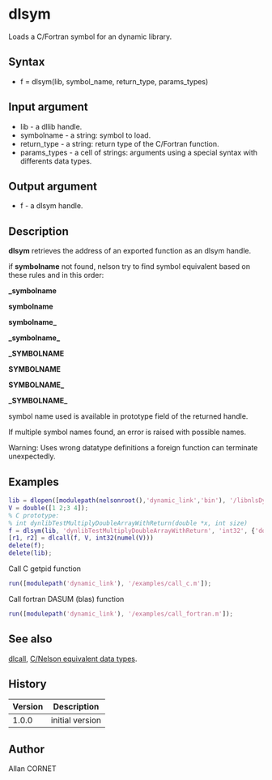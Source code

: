 # dlsym

Loads a C/Fortran symbol for an dynamic library.

## Syntax

- f = dlsym(lib, symbol_name, return_type, params_types)

## Input argument

- lib - a dllib handle.
- symbolname - a string: symbol to load.
- return_type - a string: return type of the C/Fortran function.
- params_types - a cell of strings: arguments using a special syntax with differents data types.

## Output argument

- f - a dlsym handle.

## Description

  <p><b>dlsym</b> retrieves the address of an exported function as an dlsym handle.</p>
  <p>if <b>symbolname</b> not found, nelson try to find symbol equivalent based on these rules and in this order:</p>
  <p>
    <b>_symbolname</b>
  </p>
  <p>
    <b>symbolname</b>
  </p>
  <p>
    <b>symbolname_</b>
  </p>
  <p>
    <b>_symbolname_</b>
  </p>
  <p>
    <b>_SYMBOLNAME</b>
  </p>
  <p>
    <b>SYMBOLNAME</b>
  </p>
  <p>
    <b>SYMBOLNAME_</b>
  </p>
  <p>
    <b>_SYMBOLNAME_</b>
  </p>
  <p>symbol name used is available in prototype field of the returned handle.</p>
  <p>If multiple symbol names found, an error is raised with possible names.</p>
  <p/>
  <p>Warning: Uses wrong datatype definitions a foreign function can terminate unexpectedly.</p>

## Examples

```matlab
lib = dlopen([modulepath(nelsonroot(),'dynamic_link','bin'), '/libnlsDynamic_link', getdynlibext()]);
V = double([1 2;3 4]);
% C prototype:
% int dynlibTestMultiplyDoubleArrayWithReturn(double *x, int size)
f = dlsym(lib, 'dynlibTestMultiplyDoubleArrayWithReturn', 'int32', {'doublePtr', 'int32'});
[r1, r2] = dlcall(f, V, int32(numel(V)))
delete(f);
delete(lib);
```

Call C getpid function

```matlab
run([modulepath('dynamic_link'), '/examples/call_c.m']);
```

Call fortran DASUM (blas) function

```matlab
run([modulepath('dynamic_link'), '/examples/call_fortran.m']);
```

## See also

[dlcall](dlcall.md), [C/Nelson equivalent data types](C_datatype.md).

## History

| Version | Description     |
| ------- | --------------- |
| 1.0.0   | initial version |

## Author

Allan CORNET
